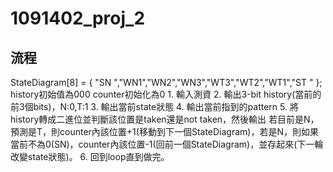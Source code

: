 # 1091402_proj_2

## 流程
StateDiagram[8] = { "SN ","WN1","WN2","WN3","WT3","WT2","WT1","ST " }; 
history初始值為000 
counter初始化為0
    1. 輸入測資 
    2. 輸出3-bit history(當前的前3個bits)，N:0,T:1 
    3. 輸出當前state狀態 
    4. 輸出當前指到的pattern
    5. 將history轉成二進位並判斷該位置是taken還是not taken，然後輸出 
       若目前是N，預測是T，則counter內該位置+1(移動到下一個StateDiagram)，若是N，則如果當前不為0(SN)，counter內該位置-1(回前一個StateDiagram)，並存起來(下一輪改變state狀態)。 
    6. 回到loop直到做完。
